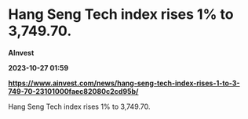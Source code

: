 # Hang Seng Tech index rises 1% to 3,749.70.
**AInvest**

**2023-10-27 01:59**

**https://www.ainvest.com/news/hang-seng-tech-index-rises-1-to-3-749-70-23101000faec82080c2cd95b/**

Hang Seng Tech index rises 1% to 3,749.70.